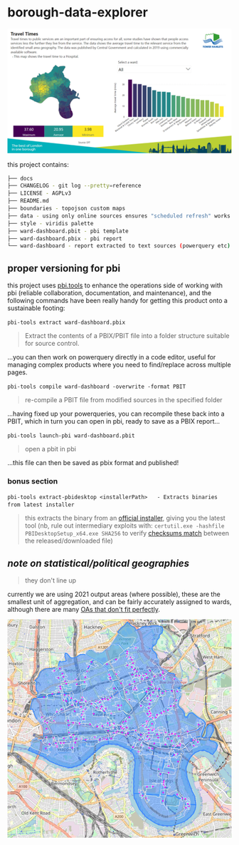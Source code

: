 # borough-data-explorer

[![dashboard screenshot](./docs/borough-data-explorer.png)](https://data-hamlets.github.io/open-data-tower-hamlets/borough-data-explorer/)

this project contains: 

```sh
├── docs
├── CHANGELOG - git log --pretty=reference
├── LICENSE - AGPLv3
├── README.md
├── boundaries - topojson custom maps
├── data - using only online sources ensures "scheduled refresh" works
├── style - viridis palette
├── ward-dashboard.pbit - pbi template
├── ward-dashboard.pbix - pbi report
└── ward-dashboard - report extracted to text sources (powerquery etc)
```
## proper versioning for pbi

this project uses [pbi.tools](https://pbi.tools) to enhance the operations side of working with pbi (reliable collaboration, documentation, and maintenance), and the following commands have been really handy for getting this product onto a sustainable footing:

`pbi-tools extract ward-dashboard.pbix`

> Extract the contents of a PBIX/PBIT file into a folder structure suitable for source control.

...you can then work on powerquery directly in a code editor, useful for managing complex products where you need to find/replace across multiple pages.

`pbi-tools compile ward-dashboard -overwrite -format PBIT`

> re-compile a PBIT file from modified sources in the specified folder

...having fixed up your powerqueries, you can recompile these back into a PBIT, which in turn you can open in pbi, ready to save as a PBIX report...

`pbi-tools launch-pbi ward-dashboard.pbit`

> open a pbit in pbi

...this file can then be saved as pbix format and published!

### bonus section

`pbi-tools extract-pbidesktop <installerPath>   - Extracts binaries from latest installer`

> this extracts the binary from an [official installer](https://github.com/microsoft/winget-pkgs/tree/4f5c3107c67f67ab682d72b7c3825a9a8d1f48cd/manifests/m/Microsoft/PowerBI), giving you the latest tool (nb, rule out intermediary exploits with: `certutil.exe -hashfile PBIDesktopSetup_x64.exe SHA256` to verify [checksums match](https://github.com/microsoft/winget-pkgs/blob/4f5c3107c67f67ab682d72b7c3825a9a8d1f48cd/manifests/m/Microsoft/PowerBI/2.120.963.0/Microsoft.PowerBI.installer.yaml#L25) between the released/downloaded file)

## _note on statistical/political geographies_
> they don't line up

currently we are using 2021 output areas (where possible), these are the smallest unit of aggregation, and can be fairly accurately assigned to wards, although there are many [OAs that don't fit perfectly](https://nbviewer.org/github/data-hamlets/census-data/blob/main/notebooks/0.2-lbth-oa-ward-overlaps.ipynb). 

[![map showing oas overlapping wards](./docs/oas-overlapping-wards.png)](https://nbviewer.org/github/data-hamlets/census-data/blob/main/notebooks/0.2-lbth-oa-ward-overlaps.ipynb)

